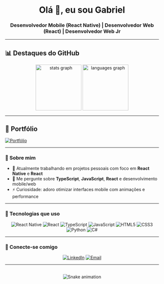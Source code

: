 <h1 align="center">Olá 👋, eu sou Gabriel</h1>
<h3 align="center">Desenvolvedor Mobile (React Native) | Desenvolvedor Web (React) | Desenvolvedor Web Jr</h3>

---

## 📊 Destaques do GitHub

<div align="center">
  <img src="https://github-readme-stats.vercel.app/api?username=gabrielmelodev&show_icons=true&theme=radical" height="150" alt="stats graph" />
  <img src="https://github-readme-stats.vercel.app/api/top-langs?username=gabrielmelodev&layout=compact&theme=radical" height="150" alt="languages graph" />
</div>

---

## 📄 Portfólio

[![Portfólio](https://img.shields.io/badge/Portf%C3%B3lio-000000?style=for-the-badge&logo=web&logoColor=white)](https://gabriel-mello-dev.github.io/Portfolio/)

---

### 🚀 Sobre mim

- 🔭 Atualmente trabalhando em projetos pessoais com foco em **React Native** e **React**  
- 💬 Me pergunte sobre **TypeScript**, **JavaScript**, **React** e desenvolvimento mobile/web  
- ⚡ Curiosidade: adoro otimizar interfaces mobile com animações e performance  

---

### 🧰 Tecnologias que uso

<div align="center">
  
![React Native](https://img.shields.io/badge/React_Native-20232A?style=for-the-badge&logo=react&logoColor=61DAFB)
![React](https://img.shields.io/badge/React-20232A?style=for-the-badge&logo=react&logoColor=61DAFB)
![TypeScript](https://img.shields.io/badge/TypeScript-3178C6?style=for-the-badge&logo=typescript&logoColor=white)
![JavaScript](https://img.shields.io/badge/JavaScript-F7DF1E?style=for-the-badge&logo=javascript&logoColor=black)
![HTML5](https://img.shields.io/badge/HTML5-E34F26?style=for-the-badge&logo=html5&logoColor=white)
![CSS3](https://img.shields.io/badge/CSS3-1572B6?style=for-the-badge&logo=css3&logoColor=white)
![Python](https://img.shields.io/badge/Python-3776AB?style=for-the-badge&logo=python&logoColor=white)
![C#](https://img.shields.io/badge/C%23-239120?style=for-the-badge&logo=csharp&logoColor=white)

</div>

---

### 🔗 Conecte-se comigo

<div align="center">

[![LinkedIn](https://img.shields.io/badge/LinkedIn-0A66C2?style=for-the-badge&logo=linkedin&logoColor=white)](https://www.linkedin.com/in/gabriel-de-oliveira-mello-3a1174308/)
[![Email](https://img.shields.io/badge/Gmail-D14836?style=for-the-badge&logo=gmail&logoColor=white)](mailto:gabrielmello8986@gmail.com)

</div>

---

<br clear="both">

<div align="center">
  <img src="https://raw.githubusercontent.com/maurodesouza/maurodesouza/output/snake.svg" alt="Snake animation" />
</div>
